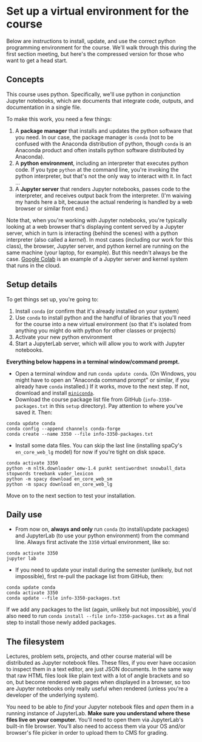 # Set up a virtual environment for the course

Below are instructions to install, update, and use the correct python programming environment for the course. We'll walk through this during the first section meeting, but here's the compressed version for those who want to get a head start.

## Concepts

This course uses python. Specifically, we'll use python in conjunction Jupyter notebooks, which are documents that integrate code, outputs, and documentation in a single file.

To make this work, you need a few things:

1. A **package manager** that installs and updates the python software that you need. In our case, the package manager is `conda` (not to be confused with the Anaconda distribution of python, though `conda` is an Anaconda product and often installs python software distributed by Anaconda).
1. A **python environment**, including an interpreter that executes python code. If you type `python` at the command line, you're invoking the python interpreter, but that's not the only way to interact with it. In fact ...
1. A **Jupyter server** that renders Jupyter notebooks, passes code to the interpreter, and receives output back from the interpreter. (I'm waiving my hands here a bit, because the actual rendering is handled by a web browser or similar front end.)

Note that, when you're working with Jupyter notebooks, you're typically looking at a web browser that's displaying content served by a Jupyter server, which in turn is interacting (behind the scenes) with a python interpreter (also called a *kernel*). In most cases (including our work for this class), the browser, Jupyter server, and python kernel are running on the same machine (your laptop, for example). But this needn't always be the case. [Google Colab](https://colab.research.google.com/) is an example of a Jupyter server and kernel system that runs in the cloud.


## Setup details

To get things set up, you're going to:

1. Install `conda` (or confirm that it's already installed on your system)
2. Use `conda` to install python and the handful of libraries that you'll need for the course into a new virtual environment (so that it's isolated from anything you might do with python for other classes or projects)
3. Activate your new python environment
4. Start a JupyterLab server, which will allow you to work with Jupyter notebooks.

**Everything below happens in a terminal window/command prompt.**

  * Open a terminal window and run `conda update conda`. (On Windows, you might have to open an "Anaconda command prompt" or similar, if you already have `conda` installed.) If it works, move to the next step. If not, download and install [`miniconda`](https://docs.conda.io/en/latest/miniconda.html).
  * Download the course package list file from GitHub (`info-3350-packages.txt` in this `setup` directory). Pay attention to where you've saved it. Then:


```
conda update conda
conda config --append channels conda-forge
conda create --name 3350 --file info-3350-packages.txt
```

  * Install some data files. You can skip the last line (installing spaCy's `en_core_web_lg` model) for now if you're tight on disk space.

```
conda activate 3350
python -m nltk.downloader omw-1.4 punkt sentiwordnet snowball_data stopwords treebank vader_lexicon
python -m spacy download en_core_web_sm
python -m spacy download en_core_web_lg
```

Move on to the next section to test your installation.

## Daily use

  * From now on, **always and only** run `conda` (to install/update packages) and JupyterLab (to use your python environment) from the command line. Always first activate the `3350` virtual environment, like so:

```
conda activate 3350
jupyter lab
```

* If you need to update your install during the semester (unlikely, but not impossible), first re-pull the package list from GitHub, then:

```
conda update conda
conda activate 3350
conda update --file info-3350-packages.txt
```

If we add any packages to the list (again, unlikely but not impossible), you'd also need to run `conda install --file info-3350-packages.txt` as a final step to install those newly added packages.

## The filesystem

Lectures, problem sets, projects, and other course material will be distributed as Jupyter notebook files. These files, if you ever have occasion to inspect them in a text editor, are just JSON documents. In the same way that raw HTML files look like plain text with a lot of angle brackets and so on, but become rendered web pages when displayed in a browser, so too are Jupyter notebooks only really useful when rendered (unless you're a developer of the underlying system).

You need to be able to *find* your Jupyter notebook files and *open* them in a running instance of JupyterLab. **Make sure you understand where these files live on your computer.** You'll need to open them via JupyterLab's built-in file browser. You'll also need to access them via your OS and/or browser's file picker in order to upload them to CMS for grading.
